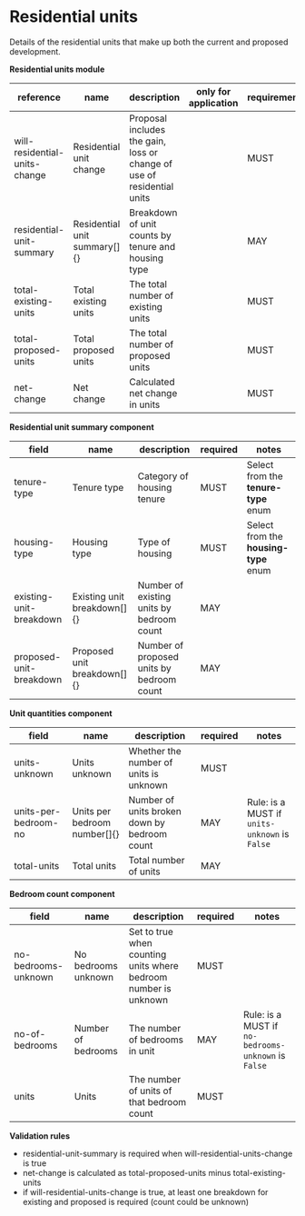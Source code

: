 # Residential units

Details of the residential units that make up both the current and proposed development.

**Residential units module**

| reference | name | description | only for application | requirement | notes |
| --- | --- | --- | --- | --- | --- |
| will-residential-units-change | Residential unit change | Proposal includes the gain, loss or change of use of residential units |  | MUST |  |
| residential-unit-summary | Residential unit summary[]{} | Breakdown of unit counts by tenure and housing type |  | MAY | Rule: is a MUST if `will-residential-units-change` is `True` |
| total-existing-units | Total existing units | The total number of existing units |  | MUST |  |
| total-proposed-units | Total proposed units | The total number of proposed units |  | MUST |  |
| net-change | Net change | Calculated net change in units |  | MUST |  |


**Residential unit summary component**

field | name | description | required | notes
-- | -- | -- | -- | --
tenure-type | Tenure type | Category of housing tenure | MUST | Select from the **tenure-type** enum
housing-type | Housing type | Type of housing | MUST | Select from the **housing-type** enum
existing-unit-breakdown | Existing unit breakdown[]{} | Number of existing units by bedroom count | MAY | 
proposed-unit-breakdown | Proposed unit breakdown[]{} | Number of proposed units by bedroom count | MAY | 


**Unit quantities component**

field | name | description | required | notes
-- | -- | -- | -- | --
units-unknown | Units unknown | Whether the number of units is unknown | MUST | 
units-per-bedroom-no | Units per bedroom number[]{} | Number of units broken down by bedroom count | MAY | Rule: is a MUST if `units-unknown` is `False`
total-units | Total units | Total number of units | MAY | 


**Bedroom count component**

field | name | description | required | notes
-- | -- | -- | -- | --
no-bedrooms-unknown | No bedrooms unknown | Set to true when counting units where bedroom number is unknown | MUST | 
no-of-bedrooms | Number of bedrooms | The number of bedrooms in unit | MAY | Rule: is a MUST if `no-bedrooms-unknown` is `False`
units | Units | The number of units of that bedroom count | MUST | 

**Validation rules**

- residential-unit-summary is required when will-residential-units-change is true
- net-change is calculated as total-proposed-units minus total-existing-units
- if will-residential-units-change is true, at least one breakdown for existing and proposed is required (count could be unknown)